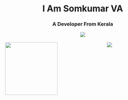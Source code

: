 <h1 align="center">I Am Somkumar VA</h1>
<h3 align="center">A Developer From Kerala</h3>

<div align="center" margin-bottom="10px">
  <a href="https://github.com/ryo-ma/github-profile-trophy">
    <img align="center" src="https://github-profile-trophy.vercel.app/?username=somkumarav&theme=gruvbox&margin-w=15&margin-h=15&column=6"/>
  </a>
</div>

</br>

<div align="center">
  <img height="170" align="left" src="https://github-readme-stats.vercel.app/api?username=somkumarav&count_private=true&include_all_commits=true&theme=tokyonight"/>
  <img src="https://github-readme-stats.vercel.app/api/top-langs/?username=somkumarav&count_private=true&layout=compact&theme=onedark&langs_count=10" />
</div>

</br>

<!-- <p align="left">
  <img src="https://komarev.com/ghpvc/?username=somkumarav&label=Profile%20views&color=0e75b6&style=flat" />
</p> -->

